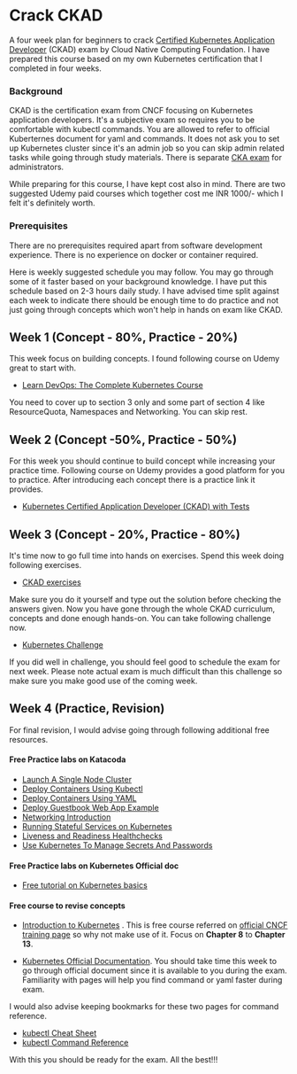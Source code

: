 # Crack CKAD
A four week plan for beginners to crack [Certified Kubernetes Application Developer](https://www.cncf.io/certification/ckad/) (CKAD) exam by Cloud Native Computing Foundation.
I have prepared this course based on my own Kubernetes certification that I completed in four weeks. 

### Background
CKAD is the certification exam from CNCF focusing on Kubernetes application developers. It's a subjective exam so requires you to be comfortable with kubectl commands. You are allowed to refer to official Kuberternes document for yaml and commands. It does not ask you to set up Kubernetes cluster since it's an admin job so you can skip admin related tasks while going through study materials. There is separate [CKA exam](https://www.cncf.io/certification/cka/) for administrators. 

While preparing for this course, I have kept cost also in mind. There are two suggested Udemy paid courses which together cost me INR 1000/- which I felt it's definitely worth. 

### Prerequisites
There are no prerequisites required apart from software development experience. 
There is no experience on docker or container required.

Here is weekly suggested schedule you may follow. You may go through some of it faster based on your background knowledge. 
I have put this schedule based on 2-3 hours daily study. I have advised time split against each week to indicate there should be enough time to do practice and not just going through concepts which won't help in hands on exam like CKAD.

## Week 1 (Concept - 80%, Practice - 20%)
This week focus on building concepts. I found following course on Udemy great to start with. 
- [Learn DevOps: The Complete Kubernetes Course](https://www.udemy.com/learn-devops-the-complete-kubernetes-course/)

You need to cover up to section 3 only and some part of section 4 like ResourceQuota, Namespaces and Networking. You can skip rest.

## Week 2 (Concept -50%, Practice - 50%)
For this week you should continue to build concept while increasing your practice time.
Following course on Udemy provides a good platform for you to practice. After introducing each concept there is a practice link it provides. 
- [Kubernetes Certified Application Developer (CKAD) with Tests](https://www.udemy.com/certified-kubernetes-application-developer)

## Week 3 (Concept - 20%, Practice - 80%)
It's time now to go full time into hands on exercises. 
Spend this week doing following exercises. 
- [CKAD exercises](https://github.com/dgkanatsios/CKAD-exercises)

Make sure you do it yourself and type out the solution before checking the answers given.
Now you have gone through the whole CKAD curriculum, concepts and done enough hands-on.
You can take following challenge now. 
- [Kubernetes Challenge](https://kodekloud.com/p/practice-test-kubernetes-challenge-1-wordpress)

If you did well in challenge, you should feel good to schedule the exam for next week.
Please note actual exam is much difficult than this challenge so make sure you make good use of the coming week.

## Week 4 (Practice, Revision)
For final revision, I would advise going through following additional free resources.

#### Free Practice labs on Katacoda
- [Launch A Single Node Cluster](https://www.katacoda.com/courses/kubernetes/launch-single-node-cluster)
- [Deploy Containers Using Kubectl](https://www.katacoda.com/courses/kubernetes/kubectl-run-containers)
- [Deploy Containers Using YAML](https://www.katacoda.com/courses/kubernetes/creating-kubernetes-yaml-definitions)
- [Deploy Guestbook Web App Example](https://www.katacoda.com/courses/kubernetes/guestbook)
- [Networking Introduction](https://www.katacoda.com/courses/kubernetes/networking-introduction)
- [Running Stateful Services on Kubernetes](https://www.katacoda.com/courses/kubernetes/storage-introduction)
- [Liveness and Readiness Healthchecks](https://www.katacoda.com/courses/kubernetes/liveness-readiness-healthchecks)
- [Use Kubernetes To Manage Secrets And Passwords](https://www.katacoda.com/courses/kubernetes/managing-secrets)

#### Free Practice labs on Kubernetes Official doc
- [Free tutorial on Kubernetes basics](https://kubernetes.io/docs/tutorials/kubernetes-basics/)

#### Free course to revise concepts 
- [Introduction to Kubernetes](https://courses.edx.org/courses/course-v1:LinuxFoundationX+LFS158x+2T2019/course/) .
    This is free course referred on [official CNCF training page](https://www.cncf.io/certification/training/) so why not make use of it.
    Focus on **Chapter 8** to **Chapter 13**. 

- [Kubernetes Official Documentation](https://kubernetes.io/docs/home/).
    You should take time this week to go through official document since it is available to you during the exam. Familiarity with pages will help you find command or yaml faster during exam.

I would also advise keeping bookmarks for these two pages for command reference. 
- [kubectl Cheat Sheet](https://kubernetes.io/docs/reference/kubectl/cheatsheet/)
- [kubectl Command Reference](https://kubernetes.io/docs/reference/generated/kubectl/kubectl-commands)

With this you should be ready for the exam. 
All the best!!!
